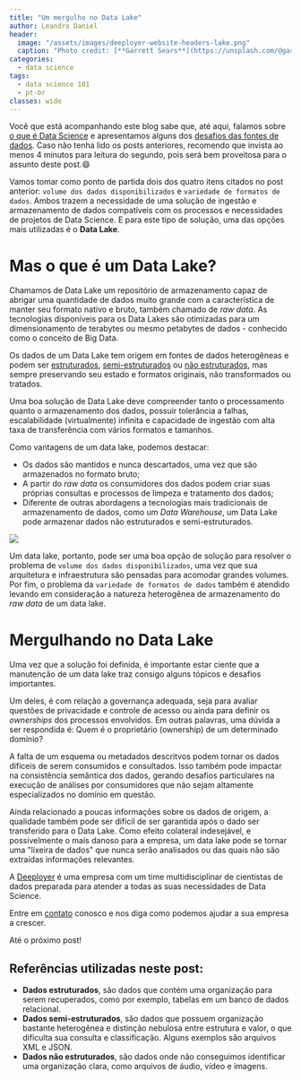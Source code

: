 ```yaml
---
title: "Um mergulho no Data Lake"
author: Leandro Daniel
header:
  image: "/assets/images/deeployer-website-headers-lake.png"
  caption: "Photo credit: [**Garrett Sears**](https://unsplash.com/@garrettsears)"
categories:
  - data science
tags: 
  - data science 101
  - pt-br
classes: wide
---
```


Você que está acompanhando este blog sabe que, até aqui, falamos sobre [o que é Data Science](https://deeployer.com.br/data%20science/post-o-que-e-data-science/) e apresentamos alguns dos [desafios das fontes de dados](https://deeployer.com.br/data%20science/post-os-desafios-das-fontes-de-dados/). Caso não tenha lido os posts anteriores, recomendo que invista ao menos 4 minutos para leitura do segundo, pois será bem proveitosa para o assunto deste post.😄

Vamos tomar como ponto de partida dois dos quatro itens citados no post anterior: `volume dos dados disponibilizados` e `variedade de formatos de dados`. Ambos trazem a necessidade de uma solução de ingestão e armazenamento de dados compatíveis com os processos e necessidades de projetos de Data Science. E para este tipo de solução, uma das opções mais utilizadas é o **Data Lake**. 

# Mas o que é um Data Lake?

Chamamos de Data Lake um repositório de armazenamento capaz de abrigar uma quantidade de dados muito grande com a característica de manter seu formato nativo e bruto, também chamado de _raw data_. As tecnologias disponíveis para os Data Lakes são otimizadas para um dimensionamento de terabytes ou mesmo petabytes de dados - conhecido como o conceito de Big Data.

Os dados de um Data Lake tem origem em fontes de dados heterogêneas e podem ser <a href="https://deeployer.com.br/data%20science/post-um-mergulho-no-data-lake/#refer%C3%AAncias-utilizadas-neste-post">estruturados</a>, <a href="https://deeployer.com.br/data%20science/post-um-mergulho-no-data-lake/#refer%C3%AAncias-utilizadas-neste-post">semi-estruturados</a> ou <a href="https://deeployer.com.br/data%20science/post-um-mergulho-no-data-lake/#refer%C3%AAncias-utilizadas-neste-post">não estruturados</a>, mas sempre preservando seu estado e formatos originais, não transformados ou tratados. 

Uma boa solução de Data Lake deve compreender tanto o processamento quanto o armazenamento dos dados, possuir tolerância a falhas, escalabilidade (virtualmente) infinita e capacidade de ingestão com alta taxa de transferência com vários formatos e tamanhos.

Como vantagens de um data lake, podemos destacar:

- Os dados são mantidos e nunca descartados, uma vez que são armazenados no formato bruto;
- A partir do _raw data_ os consumidores dos dados podem criar suas próprias consultas e processos de limpeza e tratamento dos dados;
- Diferente de outras abordagens a tecnologias mais tradicionais de armazenamento de dados, como um _Data Warehouse_, um Data Lake pode armazenar dados não estruturados e semi-estruturados.

<img src="https://deeployer.com.br/assets/images/post-data-lake.png" />

Um data lake, portanto, pode ser uma boa opção de solução para resolver o problema de `volume dos dados disponibilizados`, uma vez que sua arquitetura e infraestrutura são pensadas para acomodar grandes volumes. Por fim, o problema da `variedade de formatos de dados` também é atendido levando em consideração a natureza heterogênea de armazenamento do _raw data_ de um data lake.

# Mergulhando no Data Lake

Uma vez que a solução foi definida, é importante estar ciente que a manutenção de um data lake traz consigo alguns tópicos e desafios importantes. 

Um deles, é com relação a governança adequada, seja para avaliar questões de privacidade e controle de acesso ou ainda para definir os _ownerships_ dos processos envolvidos. Em outras palavras, uma dúvida a ser respondida é: Quem é o proprietário (ownership) de um determinado domínio?

A falta de um esquema ou metadados descritvos podem tornar os dados difíceis de serem consumidos e consultados. Isso também pode impactar na consistência semântica dos dados, gerando desafios particulares na execução de análises por consumidores que não sejam altamente especializados no domínio em questão. 

Ainda relacionado a poucas informações sobre os dados de origem, a qualidade também pode ser difícil de ser garantida após o dado ser transferido para o Data Lake. Como efeito colateral indesejável, e possivelmente o mais danoso para a empresa, um data lake pode se tornar uma "lixeira de dados" que nunca serão analisados ou das quais não são extraídas informações relevantes.

A [Deeployer](mailto:contato@deeployer.com) é uma empresa com um time multidisciplinar de cientistas de dados preparada para atender a todas as suas necessidades de Data Science. 

Entre em [contato](https://deeployer.com/contact/) conosco e nos diga como podemos ajudar a sua empresa a crescer.

Até o próximo post!

## Referências utilizadas neste post:
- **Dados estruturados**, são dados que contém uma organização para serem recuperados, como por exemplo, tabelas em um banco de dados relacional. 
- **Dados semi-estruturados**, são dados  que possuem organização bastante heterogênea e distinção nebulosa entre estrutura e valor, o que dificulta sua consulta e classificação. Alguns exemplos são arquivos XML e JSON.
- **Dados não estruturados**, são dados onde não conseguimos identificar uma organização clara, como arquivos de áudio, vídeo e imagens. 
